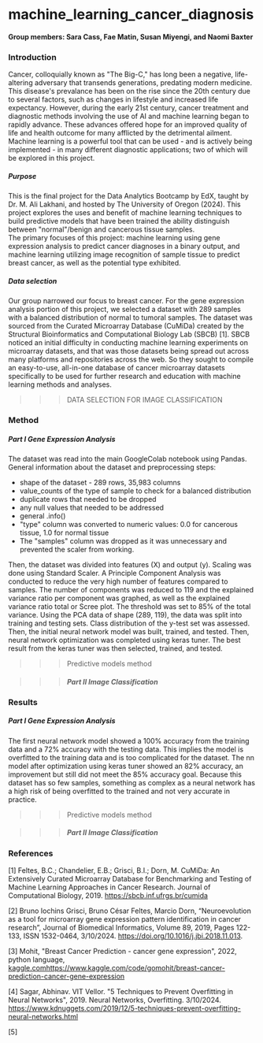 # machine_learning_cancer_diagnosis
#### Group members: Sara Cass, Fae Matin, Susan Miyengi, and Naomi Baxter

### Introduction
Cancer, colloquially known as "The Big-C," has long been a negative, life-altering adversary that transends generations, predating modern medicine. This disease's prevalance has been on the rise since the 20th century due to several factors, such as changes in lifestyle and increased life expectancy. However, during the early 21st century, cancer treatment and diagnostic methods involving the use of AI and machine learning began to rapidly advance. These advances offered hope for an improved quality of life and health outcome for many afflicted by the detrimental ailment. Machine learning is a powerful tool that can be used - and is actively being implemented - in many different diagnostic applications; two of which will be explored in this project.


##### Purpose
This is the final project for the Data Analytics Bootcamp by EdX, taught by Dr. M. Ali Lakhani, and hosted by The University of Oregon (2024). This project explores the uses and benefit of machine learning techniques to build predictive models that have been trained the ability distinguish between "normal"/benign and cancerous tissue samples.<br/>
The primary focuses of this project: machine learning using gene expression analysis to predict cancer diagnoses in a binary output, and machine learning utilizing image recognition of sample tissue to predict breast cancer, as well as the potential type exhibited.

##### Data selection
Our group narrowed our focus to breast cancer. For the gene expression analysis portion of this project, we selected a dataset with 289 samples with a balanced distribution of normal to tumoral samples. 
The dataset was sourced from the Curated Microarray Database (CuMiDa) created by the Structural Bioinformatics and Computational Biology Lab (SBCB) [1]. SBCB noticed an initial difficulty in conducting machine learning experiments on microarray datasets, and that was those datasets being spread out across many platforms and repositories across the web. So they sought to compile an easy-to-use, all-in-one database of cancer microarray datasets specifically to be used for further research and education with machine learning methods and analyses.

>>>DATA SELECTION FOR IMAGE CLASSIFICATION

### Method
##### Part I Gene Expression Analysis
The dataset was read into the main GoogleColab notebook using Pandas. General information about the dataset and preprocessing steps:
- shape of the dataset - 289 rows, 35,983 columns
- value_counts of the type of sample to check for a balanced distribution
- duplicate rows that needed to be dropped
- any null values that needed to be addressed
- general .info()
- "type" column was converted to numeric values: 0.0 for cancerous tissue, 1.0 for normal tissue
- The "samples" column was dropped as it was unnecessary and prevented the scaler from working.

Then, the dataset was divided into features (X) and output (y). Scaling was done using Standard Scaler. A Principle Component Analysis was conducted to reduce the very high number of features compared to samples. The number of components was reduced to 119 and the explained variance ratio per component was graphed, as well as the explained variance ratio total or Scree plot. The threshold was set to 85% of the total variance. Using the PCA data of shape (289, 119), the data was split into training and testing sets. Class distribution of the y-test set was assessed. Then, the initial neural network model was built, trained, and tested. Then, neural network optimization was completed using keras tuner. The best result from the keras tuner was then selected, trained, and tested.

>>>Predictive models method


>>>##### Part II Image Classification

### Results
##### Part I Gene Expression Analysis
The first neural network model showed a 100% accuracy from the training data and a 72% accuracy with the testing data. This implies the model is overfitted to the training data and is too complicated for the dataset. The nn model after optimization using keras tuner showed an 82% accuracy, an improvement but still did not meet the 85% accuracy goal. Because this dataset has so few samples, something as complex as a neural network has a high risk of being overfitted to the trained and not very accurate in practice.

>>>Predictive models method


>>>##### Part II Image Classification


### References
[1] Feltes, B.C.; Chandelier, E.B.; Grisci, B.I.; Dorn, M. CuMiDa: An Extensively Curated Microarray Database for Benchmarking and Testing of Machine Learning Approaches in Cancer Research. Journal of Computational Biology, 2019. https://sbcb.inf.ufrgs.br/cumida

[2] Bruno Iochins Grisci, Bruno César Feltes, Marcio Dorn, “Neuroevolution as a tool for microarray gene expression pattern identification in cancer research”, Journal of Biomedical Informatics, Volume 89, 2019, Pages 122-133, ISSN 1532-0464, 3/10/2024. https://doi.org/10.1016/j.jbi.2018.11.013.

[3] Mohit, "Breast Cancer Prediction - cancer gene expression", 2022, python language, [kaggle.com](https://www.kaggle.com/code/gomohit/breast-cancer-prediction-cancer-gene-expression)https://www.kaggle.com/code/gomohit/breast-cancer-prediction-cancer-gene-expression

[4] Sagar, Abhinav. VIT Vellor. "5 Techniques to Prevent Overfitting in Neural Networks", 2019. Neural Networks, Overfitting. 3/10/2024. https://www.kdnuggets.com/2019/12/5-techniques-prevent-overfitting-neural-networks.html

[5]
